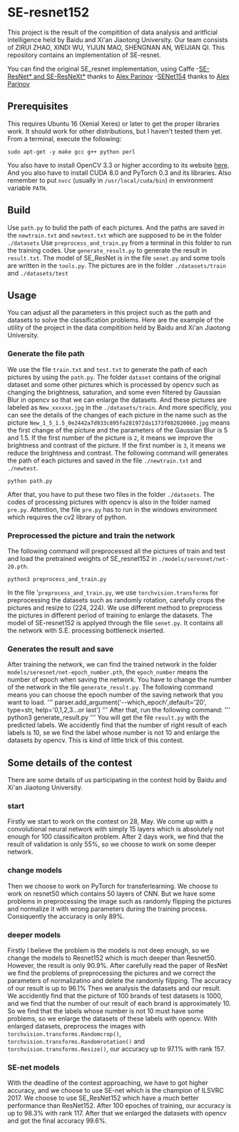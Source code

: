# SE-resnet152
This project is the result of the compitition of data analysis and aritficial intelligence held by Baidu and Xi'an Jiaotong University. Our team consists of ZIRUI ZHAO, XINDI WU, YIJUN MAO, SHENGNAN AN, WEIJIAN QI.
This repository contains an implementation of SE-resnet.

You can find the original SE_resnet implementation, using Caffe
-[SE-ResNet* and SE-ResNeXt*](https://github.com/hujie-frank/SENet) thanks to [Alex Parinov](https://github.com/creafz)
-[SENet154](https://github.com/hujie-frank/SENet) thanks to [Alex Parinov](https://github.com/creafz)

## Prerequisites
This requires Ubuntu 16 (Xenial Xeres) or later to get the proper libraries work. It should work for other distributions, but I haven't tested them yet. From a terminal, execute the following:
```
sudo apt-get -y make gcc g++ python perl
```
You also have to install OpenCV 3.3 or higher according to its website [here](https://docs.opencv.org/3.3.1/d7/d9f/tutorial_linux_install.html).
And you also have to install CUDA 8.0 and PyTorch 0.3 and its libraries. Also remember to put `nvcc` (usually in `/usr/local/cuda/bin`) in environment variable `PATH`.

## Build
Use `path.py` to bulid the path of each pictures. And the paths are saved in the `newtrain.txt` and `newtest.txt` which are supposed to be in the folder `./datasets`
Use `preprocess_and_train.py` from a terminal in this folder to run the training codes.
Use `generate_result.py` to generate the result in `result.txt`.
The model of SE_ResNet is in the file `senet.py` and some tools are written in the `tools.py`.
The pictures are in the folder `./datasets/train` and `./datasets/test`

## Usage
You can adjust all the parameters in this project such as the path and datasets to solve the classification problems. Here are the example of the utility of the project in the data compitition held by Baidu and Xi'an Jiaotong University.

### Generate the file path
We use the file `train.txt` and `test.txt` to generate the path of each pictures by using the `path.py`. The folder `dataset` contains of the original dataset and some other pictures which is processed by opencv such as changing the brightness, saturation, and some even filtered by Gaussian Blur in opencv so that we can enlarge the datasets. And these pictures are labeled as `New_xxxxxx.jpg` in the `./datasets/train`. And more specificly, you can see the details of the changes of each picture in the name such as the picture `New_1_5_1.5_0e2442a7d933c895fa281972da1373f082020060.jpg` means the first change of the picture and the parameters of the Gaussian Blur is 5 and 1.5. If the first number of the picture is `2`, it means we improve the brightness and contrast of the picture. If the first number is `3`, it means we reduce the brightness and contrast.
The following command will generates the path of each pictures and saved in the file `./newtrain.txt` and `./newtest`.
```
python path.py 
```
After that, you have to put these two files in the folder `./datasets`.
The codes of processing pictures with opencv is also in the folder named `pre.py`. Attention, the file `pre.py` has to run in the windows environment which requires the cv2 library of python.

### Preprocessed the picture and train the network
The following command will preprocessed all the pictures of train and test and load the pretrained weights of SE_resnet152 in `./models/seresnet/net-20.pth`.
```
python3 preprocess_and_train.py
```
In the file '`preprocess_and_train.py`, we use `torchvision.transforms` for preprocessing the datasets such as randomly rotation, carefully crops the pictures and resize to (224, 224). We use different method to preprocess the pictures in different period of training to enlarge the datasets. 
The model of SE-resnet152 is applyed through the file `senet.py`. It contains all the network with S.E. processing bottleneck inserted.

### Generates the result and save
After training the network, we can find the trained network in the folder `models/seresnet/net-epoch_number.pth`, the `epoch_number` means the number of epoch when saving the network. You have to change the number of the network in the file `generate_result.py`. The following command means you can choose the epoch number of the saving network that you want to load.
'''
parser.add_argument('--which_epoch',default='20', type=str, help='0,1,2,3...or last')
'''
After that, run the following command:
'''
python3 generate_result.py
'''
You will get the file `result.py` with the predicted labels.
We accidently find that the number of right result of each labels is 10, se we find the label whose number is not 10 and enlarge the datasets by opencv. This is kind of little trick of this contest.

## Some details of the contest
There are some details of us participating in the contest hold by Baidu and Xi'an Jiaotong University. 

### start
Firstly we start to work on the contest on 28, May. We come up with a convolutional neural network with simply 15 layers which is absolutely not enough for 100 classificaiton problem. After 2 days work, we find that the result of validation is only 55%, so we choose to work on some deeper network.

### change models
Then we choose to work on PyTorch for transferlearning. We choose to work on resnet50 which contains 50 layers of CNN. But we have some problems in preprocessing the image such as randomly flipping the pictures and normalize it with wrong parameters during the training process. Consiquently the accuracy is only 89%.

### deeper models
Firstly I believe the problem is the models is not deep enough, so we change the models to Resnet152 which is much deeper than Resnet50. However, the result is only 90.9%. After carefully read the paper of ResNet we find the problems of preprocessing the pictures and we correct the parameters of normalizatino and delete the randomly filpping. The accuracy of our result is up to 96.1%
Then we analysis the datasets and our result. We accidently find that the picture of 100 brands of test datasets is 1000, and we find that the number of our result of each brand is approximately 10. So we find that the labels whose number is not 10 must have some problems, so we enlarge the datasets of these labels with opencv. 
With enlarged datasets, preprocess the images with `torchvision.transforms.Randomcrop()`, `torchvision.transforms.Randomrotation()` and `torchvision.transforms.Resize()`, our accuracy up to 97.1% with rank 157.

### SE-net models
With the deadline of the contest approaching, we have to got higher accuracy, and we choose to use SE-net which is the champion of ILSVRC 2017. We choose to use SE_ResNet152 which have a much better performance than ResNet152. After 100 epoches of training, our accuracy is up to 98.3% with rank 117.
After that we enlarged the datasets with opencv and got the final accuracy 99.6%.


